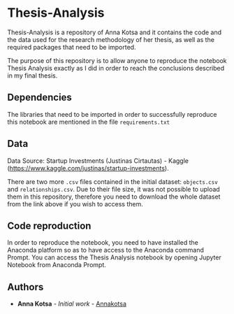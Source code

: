 # Thesis-Analysis

Thesis-Analysis is a repository of Anna Kotsa and it contains the code and the data used for the research methodology of her thesis, as well as the required packages that need to be imported.

The purpose of this repository is to allow anyone to reproduce the notebook Thesis Analysis exactly as I did in order to reach the conclusions described in my final thesis.

## Dependencies

The libraries that need to be imported in order to successfully reproduce this notebook are mentioned in the file `requirements.txt`

## Data

Data Source: Startup Investments (Justinas Cirtautas) - Kaggle (https://www.kaggle.com/justinas/startup-investments).

There are two more `.csv` files contained in the initial dataset:  `objects.csv` and `relationships.csv`. Due to their file size, it was not possible to upload them in this repository, therefore you need to download the whole dataset from the link above if you wish to access them.

## Code reproduction

In order to reproduce the notebook, you need to have installed the Anaconda platform so as to have access to the Anaconda command Prompt. 
You can access the Thesis Analysis notebook by opening Jupyter Notebook from Anaconda Prompt.

## Authors

* **Anna Kotsa** - *Initial work* - [Annakotsa](https://github.com/annakotsa)



